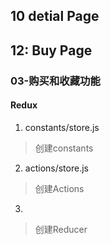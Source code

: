 ## 10 detial Page


## 12: Buy Page
### 03-购买和收藏功能
#### Redux
1. constants/store.js 
> 创建constants
2. actions/store.js
> 创建Actions
3. 
> 创建Reducer